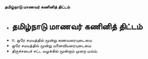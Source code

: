 **தமிழ்நாடு மாணவர் கணினித் திட்டம்**
- # தமிழ்நாடு மாணவர் கணினித் திட்டம்
- n. ஒரே சமயத்தில் மூன்று கணவரையுடைமை
- ஒரே சமயத்தில் மூன்று மனைவியரையுடைமை
- திருச்சபைச் சட்ட வழக்கில் மூன்றாம் முறை மவ்ம்.

